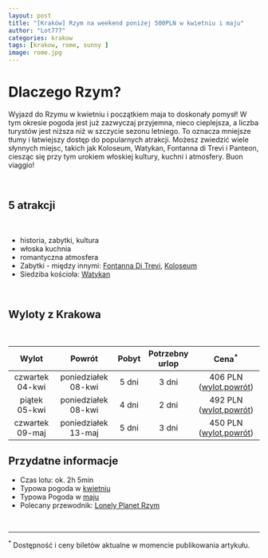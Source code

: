 ```yaml
---
layout: post
title: "[Kraków] Rzym na weekend poniżej 500PLN w kwietniu i maju"
author: "Lot777"
categories: krakow
tags: [krakow, rome, sunny ]
image: rome.jpg
---
```


# Dlaczego Rzym?

Wyjazd do Rzymu w kwietniu i początkiem maja to doskonały pomysł! W tym okresie pogoda jest już zazwyczaj przyjemna,
nieco cieplejsza, a liczba turystów jest niższa niż w szczycie sezonu letniego. To oznacza mniejsze tłumy i
łatwiejszy dostęp do popularnych atrakcji. Możesz zwiedzić wiele słynnych miejsc, takich jak Koloseum, Watykan, Fontanna
di Trevi i Panteon, ciesząc się przy tym urokiem włoskiej kultury, kuchni i atmosfery. Buon viaggio!

<br/>

## 5 atrakcji

<br/>

- historia, zabytki, kultura
- włoska kuchnia
- romantyczna atmosfera
- Zabytki - między innymi: [Fontanna Di Trevi](https://pl.wikipedia.org/wiki/Fontanna_di_Trevi), [Koloseum](https://pl.wikipedia.org/wiki/Koloseum)
- Siedziba kościoła: [Watykan](https://pl.wikipedia.org/wiki/Watykan)

<br/>

## Wyloty z Krakowa

<br/>

|      Wylot      |       Powrót        | Pobyt | Potrzebny<br/>urlop |                                                                                                                                                                                                                                                                                                                                                                                                                                                                                                                                                                                                                                                                                                          Cena<sup>*</sup>                                                                                                                                                                                                                                                                                                                                                                                                                                                                                                                                                                                                                                                                                                          |
|:---------------:|:-------------------:|:-----:|:-------------------:|:----------------------------------------------------------------------------------------------------------------------------------------------------------------------------------------------------------------------------------------------------------------------------------------------------------------------------------------------------------------------------------------------------------------------------------------------------------------------------------------------------------------------------------------------------------------------------------------------------------------------------------------------------------------------------------------------------------------------------------------------------------------------------------------------------------------------------------------------------------------------------------------------------------------------------------------------------------------------------------------------------------------------------------------------------------------------------------------------------------------------------------------------------------------------------------------------------------------------------------------------------------------------------------------------------------------------------------------------------------------------------------------------------------------------------------:|
| czwartek 04-kwi | poniedziałek 08-kwi | 5 dni |        3 dni        | 406 PLN ([wylot](https://www.azair.eu/azfin.php?searchtype=nonflexi&tp=0&isOneway=oneway&srcAirport=krakow+%5BKRK%5D&srcFreeAirport=&srcTypedText=KRK&srcFreeTypedText=&srcMC=&dstAirport=rome+%5BCIA%5D&dstFreeAirport=&dstTypedText=CIA&dstFreeTypedText=&dstMC=&202404&depdate=2024-04-04&aid=0&arrdate=&dep0=true&dep1=true&dep2=true&dep3=true&dep4=true&dep5=true&dep6=true&arr0=true&arr1=true&arr2=true&arr3=true&arr4=true&arr5=true&arr6=true&samedep=true&samearr=true&minHourStay=0%3A45&maxHourStay=23%3A20&minHourOutbound=0%3A00&maxHourOutbound=24%3A00&minHourInbound=0%3A00&maxHourInbound=24%3A00&autoprice=true&adults=1&children=0&infants=0&maxChng=0&currency=PLN&lang=en&indexSubmit=Search),[powrót](https://www.azair.eu/azfin.php?searchtype=nonflexi&tp=0&isOneway=oneway&srcAirport=rome+%5BCIA%5D&srcFreeAirport=&srcTypedText=CIA&srcFreeTypedText=&srcMC=&dstAirport=krakow+%5BKRK%5D&dstFreeAirport=&dstTypedText=KRK&dstFreeTypedText=&dstMC=&202404&depdate=2024-04-08&aid=0&arrdate=&dep0=true&dep1=true&dep2=true&dep3=true&dep4=true&dep5=true&dep6=true&arr0=true&arr1=true&arr2=true&arr3=true&arr4=true&arr5=true&arr6=true&samedep=true&samearr=true&minHourStay=0%3A45&maxHourStay=23%3A20&minHourOutbound=0%3A00&maxHourOutbound=24%3A00&minHourInbound=0%3A00&maxHourInbound=24%3A00&autoprice=true&adults=1&children=0&infants=0&maxChng=0&currency=PLN&lang=en&indexSubmit=Search)) |
|  piątek 05-kwi  | poniedziałek 08-kwi | 4 dni |        2 dni        | 492 PLN ([wylot](https://www.azair.eu/azfin.php?searchtype=nonflexi&tp=0&isOneway=oneway&srcAirport=krakow+%5BKRK%5D&srcFreeAirport=&srcTypedText=KRK&srcFreeTypedText=&srcMC=&dstAirport=rome+%5BCIA%5D&dstFreeAirport=&dstTypedText=CIA&dstFreeTypedText=&dstMC=&202404&depdate=2024-04-05&aid=0&arrdate=&dep0=true&dep1=true&dep2=true&dep3=true&dep4=true&dep5=true&dep6=true&arr0=true&arr1=true&arr2=true&arr3=true&arr4=true&arr5=true&arr6=true&samedep=true&samearr=true&minHourStay=0%3A45&maxHourStay=23%3A20&minHourOutbound=0%3A00&maxHourOutbound=24%3A00&minHourInbound=0%3A00&maxHourInbound=24%3A00&autoprice=true&adults=1&children=0&infants=0&maxChng=0&currency=PLN&lang=en&indexSubmit=Search),[powrót](https://www.azair.eu/azfin.php?searchtype=nonflexi&tp=0&isOneway=oneway&srcAirport=rome+%5BCIA%5D&srcFreeAirport=&srcTypedText=CIA&srcFreeTypedText=&srcMC=&dstAirport=krakow+%5BKRK%5D&dstFreeAirport=&dstTypedText=KRK&dstFreeTypedText=&dstMC=&202404&depdate=2024-04-08&aid=0&arrdate=&dep0=true&dep1=true&dep2=true&dep3=true&dep4=true&dep5=true&dep6=true&arr0=true&arr1=true&arr2=true&arr3=true&arr4=true&arr5=true&arr6=true&samedep=true&samearr=true&minHourStay=0%3A45&maxHourStay=23%3A20&minHourOutbound=0%3A00&maxHourOutbound=24%3A00&minHourInbound=0%3A00&maxHourInbound=24%3A00&autoprice=true&adults=1&children=0&infants=0&maxChng=0&currency=PLN&lang=en&indexSubmit=Search)) |
| czwartek 09-maj | poniedziałek 13-maj | 5 dni |        3 dni        | 450 PLN ([wylot](https://www.azair.eu/azfin.php?searchtype=nonflexi&tp=0&isOneway=oneway&srcAirport=krakow+%5BKRK%5D&srcFreeAirport=&srcTypedText=KRK&srcFreeTypedText=&srcMC=&dstAirport=rome+%5BCIA%5D&dstFreeAirport=&dstTypedText=CIA&dstFreeTypedText=&dstMC=&202405&depdate=2024-05-09&aid=0&arrdate=&dep0=true&dep1=true&dep2=true&dep3=true&dep4=true&dep5=true&dep6=true&arr0=true&arr1=true&arr2=true&arr3=true&arr4=true&arr5=true&arr6=true&samedep=true&samearr=true&minHourStay=0%3A45&maxHourStay=23%3A20&minHourOutbound=0%3A00&maxHourOutbound=24%3A00&minHourInbound=0%3A00&maxHourInbound=24%3A00&autoprice=true&adults=1&children=0&infants=0&maxChng=0&currency=PLN&lang=en&indexSubmit=Search),[powrót](https://www.azair.eu/azfin.php?searchtype=nonflexi&tp=0&isOneway=oneway&srcAirport=rome+%5BCIA%5D&srcFreeAirport=&srcTypedText=CIA&srcFreeTypedText=&srcMC=&dstAirport=krakow+%5BKRK%5D&dstFreeAirport=&dstTypedText=KRK&dstFreeTypedText=&dstMC=&202405&depdate=2024-05-13&aid=0&arrdate=&dep0=true&dep1=true&dep2=true&dep3=true&dep4=true&dep5=true&dep6=true&arr0=true&arr1=true&arr2=true&arr3=true&arr4=true&arr5=true&arr6=true&samedep=true&samearr=true&minHourStay=0%3A45&maxHourStay=23%3A20&minHourOutbound=0%3A00&maxHourOutbound=24%3A00&minHourInbound=0%3A00&maxHourInbound=24%3A00&autoprice=true&adults=1&children=0&infants=0&maxChng=0&currency=PLN&lang=en&indexSubmit=Search)) |


## Przydatne informacje

- Czas lotu: ok. 2h 5min
- Typowa pogoda w [kwietniu](https://pl.weatherspark.com/m/71779/4/%C5%9Arednie-warunki-pogodowe-w-miesi%C4%85cu-kwiecie%C5%84-w:-Rzym-W%C5%82ochy)
- Typowa Pogoda w [maju](https://pl.weatherspark.com/m/71779/5/%C5%9Arednie-warunki-pogodowe-w-miesi%C4%85cu-maj-w:-Rzym-W%C5%82ochy)
- Polecany przewodnik: [Lonely Planet Rzym](https://pascal.pl/rzym-lonely-planet,96,1138.html)

<br/>

---

<sup>*</sup> Dostępność i ceny biletów aktualne w momencie publikowania artykułu.
